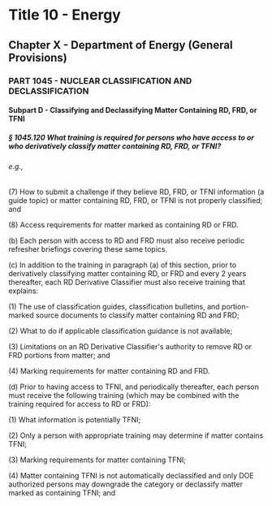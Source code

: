 
# Title 10 - Energy
## Chapter X - Department of Energy (General Provisions)
### PART 1045 - NUCLEAR CLASSIFICATION AND DECLASSIFICATION
#### Subpart D - Classifying and Declassifying Matter Containing RD, FRD, or TFNI
##### § 1045.120 What training is required for persons who have access to or who derivatively classify matter containing RD, FRD, or TFNI?
###### e.g.,

(7) How to submit a challenge if they believe RD, FRD, or TFNI information (a guide topic) or matter containing RD, FRD, or TFNI is not properly classified; and

(8) Access requirements for matter marked as containing RD or FRD.

(b) Each person with access to RD and FRD must also receive periodic refresher briefings covering these same topics.

(c) In addition to the training in paragraph (a) of this section, prior to derivatively classifying matter containing RD, or FRD and every 2 years thereafter, each RD Derivative Classifier must also receive training that explains:

(1) The use of classification guides, classification bulletins, and portion-marked source documents to classify matter containing RD and FRD;

(2) What to do if applicable classification guidance is not available;

(3) Limitations on an RD Derivative Classifier's authority to remove RD or FRD portions from matter; and

(4) Marking requirements for matter containing RD and FRD.

(d) Prior to having access to TFNI, and periodically thereafter, each person must receive the following training (which may be combined with the training required for access to RD or FRD):

(1) What information is potentially TFNI;

(2) Only a person with appropriate training may determine if matter contains TFNI;

(3) Marking requirements for matter containing TFNI;

(4) Matter containing TFNI is not automatically declassified and only DOE authorized persons may downgrade the category or declassify matter marked as containing TFNI; and
